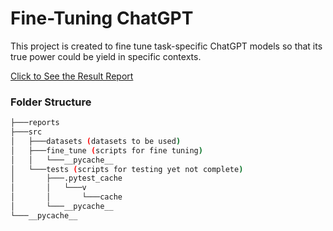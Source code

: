 # Fine-Tuning ChatGPT
This project is created to fine tune task-specific ChatGPT models so that its true power could be yield in specific contexts.

[Click to See the Result Report](reports/result-report.pdf)

### Folder Structure
```bash
├───reports
├───src
│   ├───datasets (datasets to be used)
│   ├───fine_tune (scripts for fine tuning)
│   │   └───__pycache__
│   └───tests (scripts for testing yet not complete)
│       ├───.pytest_cache
│       │   └───v
│       │       └───cache
│       └───__pycache__
└───__pycache__
```